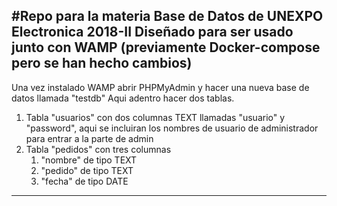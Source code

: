 #Repo para la materia Base de Datos de UNEXPO Electronica 2018-II
Diseñado para ser usado junto con WAMP (previamente Docker-compose pero se han hecho cambios)
---
Una vez instalado WAMP abrir PHPMyAdmin y hacer una nueva base de datos llamada "testdb"
Aqui adentro hacer dos tablas.
1. Tabla "usuarios" con dos columnas TEXT llamadas "usuario" y "password", aqui se incluiran los nombres de usuario de administrador para entrar a la parte de admin
2. Tabla  "pedidos" con tres columnas
	1. "nombre" de tipo TEXT
	2. "pedido" de tipo TEXT
	3. "fecha" de tipo DATE 
----